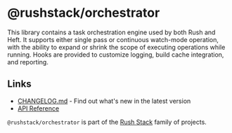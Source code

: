 # @rushstack/orchestrator

This library contains a task orchestration engine used by both Rush and Heft. It supports either single pass or continuous watch-mode operation, with the ability to expand or shrink the scope of executing operations while running.
Hooks are provided to customize logging, build cache integration, and reporting.

## Links

- [CHANGELOG.md](
  https://github.com/microsoft/rushstack/blob/main/libraries/orchestrator/CHANGELOG.md) - Find
  out what's new in the latest version
- [API Reference](https://rushstack.io/pages/api/orchestrator/)

`@rushstack/orchestrator` is part of the [Rush Stack](https://rushstack.io/) family of projects.
